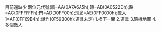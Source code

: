 目前還缺少
兩位元代號(牆=AA(0A7A6A5h);磚=AB(0A0522Dh);路=AC(0FFFFFFh);門=AD(00FF00h);玩家=AE(0FF0000h);敵人1=AF(0FF69B4h);爆炸(0F59B00h);道具未定)
1.換下一關
2.道具
3.隨機地圖
4.多個敵人
